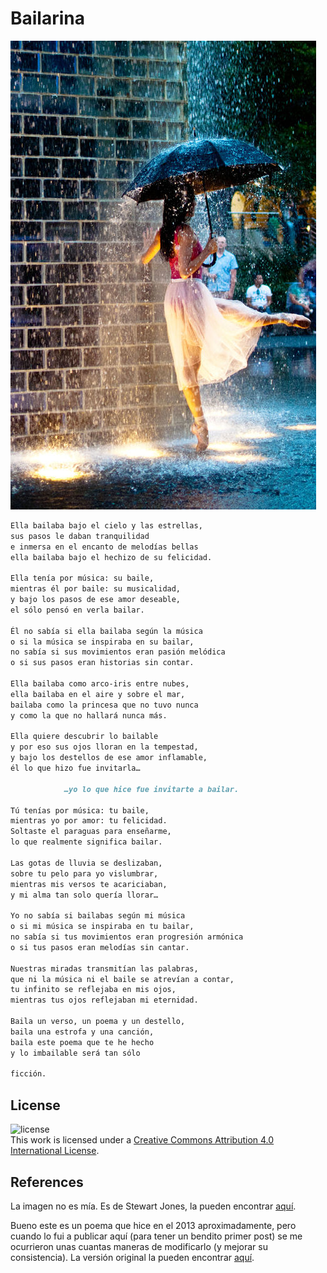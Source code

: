 # Bailarina

![Ballerina](/images/ballerina.jpg)

```markdown
Ella bailaba bajo el cielo y las estrellas,
sus pasos le daban tranquilidad
e inmersa en el encanto de melodías bellas
ella bailaba bajo el hechizo de su felicidad.

Ella tenía por música: su baile,
mientras él por baile: su musicalidad,
y bajo los pasos de ese amor deseable,
el sólo pensó en verla bailar.

Él no sabía si ella bailaba según la música
o si la música se inspiraba en su bailar,
no sabía si sus movimientos eran pasión melódica
o si sus pasos eran historias sin contar.

Ella bailaba como arco-iris entre nubes,
ella bailaba en el aire y sobre el mar,
bailaba como la princesa que no tuvo nunca
y como la que no hallará nunca más.

Ella quiere descubrir lo bailable
y por eso sus ojos lloran en la tempestad,
y bajo los destellos de ese amor inflamable,
él lo que hizo fue invitarla…

            …yo lo que hice fue invitarte a bailar.

Tú tenías por música: tu baile,
mientras yo por amor: tu felicidad.
Soltaste el paraguas para enseñarme,
lo que realmente significa bailar.

Las gotas de lluvia se deslizaban,
sobre tu pelo para yo vislumbrar,
mientras mis versos te acariciaban,
y mi alma tan solo quería llorar…

Yo no sabía si bailabas según mi música
o si mi música se inspiraba en tu bailar,
no sabía si tus movimientos eran progresión armónica
o si tus pasos eran melodías sin cantar.

Nuestras miradas transmitían las palabras,
que ni la música ni el baile se atrevían a contar,
tu infinito se reflejaba en mis ojos,
mientras tus ojos reflejaban mi eternidad.

Baila un verso, un poema y un destello,
baila una estrofa y una canción,
baila este poema que te he hecho
y lo imbailable será tan sólo

ficción.
```

## License

![license](https://i.creativecommons.org/l/by/4.0/88x31.png)<br/>
This work is licensed under a [Creative Commons Attribution 4.0 International License](http://creativecommons.org/licenses/by/4.0/).

## References

La imagen no es mía. Es de Stewart Jones, la pueden  encontrar [aquí](https://500px.com/photo/4885082/prima-ballerina-by-stewart-jones).<br/>

Bueno este es un poema que hice en el 2013 aproximadamente, pero cuando lo fui a publicar aquí (para tener un bendito primer post) se me ocurrieron unas cuantas maneras de modificarlo (y mejorar su consistencia). La versión original la pueden encontrar [aquí](http://yogimgurt.deviantart.com/art/Ella-bailaba-374000649).
